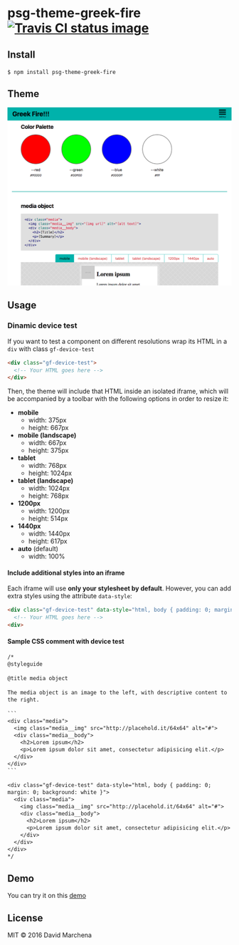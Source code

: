 # psg-theme-greek-fire [![Travis CI status image](https://travis-ci.org/dmarchena/psg-theme-greek-fire.svg?branch=master)](https://travis-ci.org/dmarchena/psg-theme-greek-fire)

## Install

`$ npm install psg-theme-greek-fire`

## Theme

![Image of psg-theme-aqua](./screenshot.png)

## Usage

### Dinamic device test

If you want to test a component on different resolutions wrap its HTML in a `div` with class `gf-device-test` 

```html
<div class="gf-device-test">
  <!-- Your HTML goes here -->
</div>
```

Then, the theme will include that HTML inside an isolated iframe, which will be accompanied by a toolbar with the following options in order to resize it:

* **mobile**
  - width: 375px
  - height: 667px
* **mobile (landscape)**
  - width: 667px
  - height: 375px
* **tablet**
  - width: 768px
  - height: 1024px
* **tablet (landscape)**
  - width: 1024px
  - height: 768px
* **1200px**
  - width: 1200px
  - height: 514px
* **1440px**
  - width: 1440px
  - height: 617px
* **auto** (default)
  - width: 100%


#### Include additional styles into an iframe

Each iframe will use **only your stylesheet by default**. However, you can add extra styles using the attribute `data-style`:

```html
<div class="gf-device-test" data-style="html, body { padding: 0; margin: 0; background: white }">
  <!-- Your HTML goes here -->
<div>
```

#### Sample CSS comment with device test

    /*
    @styleguide

    @title media object

    The media object is an image to the left, with descriptive content to the right.

    ```
    <div class="media">
      <img class="media__img" src="http://placehold.it/64x64" alt="#">
      <div class="media__body">
        <h2>Lorem ipsum</h2>
        <p>Lorem ipsum dolor sit amet, consectetur adipisicing elit.</p>
      </div>
    </div>
    ```

    <div class="gf-device-test" data-style="html, body { padding: 0; margin: 0; background: white }">
      <div class="media">
        <img class="media__img" src="http://placehold.it/64x64" alt="#">
        <div class="media__body">
          <h2>Lorem ipsum</h2>
          <p>Lorem ipsum dolor sit amet, consectetur adipisicing elit.</p>
        </div>
      </div>
    </div>
    */

## Demo

You can try it on this [demo](https://dmarchena.github.io/psg-theme-greek-fire/demo.html)

## License

MIT © 2016 David Marchena
